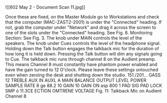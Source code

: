 ![[602 May 2 - Document Scan 11.jpg]]

Once these are fixed, on the Master Module go to Workstations and check
that the computer (MAC-ZAST2-2001) is under the "Connected" heading.
If not, grab the computer under "Network" and drag it across the screen to
one of the slots under the "Connected" heading. See Fig. 8.
Monitoring Section: See Fig. 3.
The knob under MAIN controls the level of the speakers.
The knob under Cues controls the level of the headphone signal.
Holding down the Talk button engages the talkback mic for the duration of
how long it is held down. Pressing the Talk button will dim any signals going
to Cue.
The talkback mic runs through channel 8 on the Audient preamp. This means
Channel 8 must constantly have phantom power enabled and have the gain
turned to 12 O'clock. Please leave these settings untouched even when
zeroing the desk and shutting down the studio.
151./201...
GASS
12
TREBLE
AUX IN
AUXL A MAIN
BALANCE
OUTPUT LEVEL
POWER
SAMPLE
RATE
8
ge
88.2
10
GAIN
10
GAIN
ON
asp
800
1
PAD
SIG
PAD
LOCK
SMP
ó
11.3CE
ECTION OMTRENE
VOLTAGE
Fig. 11: Talkback Mic on Audient Channel 8
